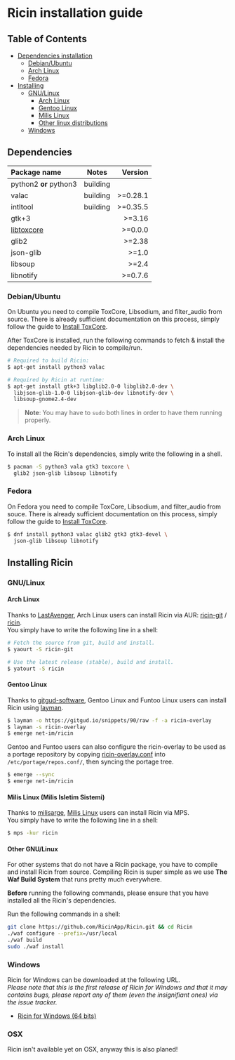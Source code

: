 # Ricin installation guide

## Table of Contents
* [Dependencies installation](#dependencies)
  * [Debian/Ubuntu](#debianubuntu)
  * [Arch Linux](#arch-linux)
  * [Fedora](#fedora)
* [Installing](#installing-ricin)
  * [GNU/Linux](#linux)
    * [Arch Linux](#arch-linux-1)
    * [Gentoo Linux](#gentoo-linux)
    * [Milis Linux](#milis-linux-milis-isletim-sistemi)
    * [Other linux distributions](#others-linux)
  * [Windows](#windows)

## Dependencies
| Package name           | Notes      | Version   |
|:-----------------------|:----------:|----------:|
| python2 **or** python3 |  building  |           |
| valac                  |  building  | >=0.28.1  |
| intltool               |  building  | >=0.35.5  |
| gtk+3                  |            | >=3.16    |
| [libtoxcore]           |            | >=0.0.0   |
| glib2                  |            | >=2.38    |
| json-glib              |            | >=1.0     |
| libsoup                |            | >=2.4     |
| libnotify              |            | >=0.7.6   |

### Debian/Ubuntu
On Ubuntu you need to compile ToxCore, Libsodium, and filter_audio from source.
There is already sufficient documentation on this process, simply follow the guide to [Install ToxCore].

After ToxCore is installed, run the following commands to fetch & install the dependencies needed by Ricin to compile/run.

```bash
# Required to build Ricin:
$ apt-get install python3 valac

# Required by Ricin at runtime:
$ apt-get install gtk+3 libglib2.0-0 libglib2.0-dev \
  libjson-glib-1.0-0 libjson-glib-dev libnotify-dev \
  libsoup-gnome2.4-dev
```

>**Note**: You may have to `sudo` both lines in order to have
them running properly.

### Arch Linux
To install all the Ricin's dependencies, simply write the
following in a shell.

```bash
$ pacman -S python3 vala gtk3 toxcore \
  glib2 json-glib libsoup libnotify
```

### Fedora
On Fedora you need to compile ToxCore, Libsodium, and filter_audio from souce.
There is already sufficient documentation on this process, simply follow the guide to [Install ToxCore].

```bash
$ dnf install python3 valac glib2 gtk3 gtk3-devel \
  json-glib libsoup libnotify
```

## Installing Ricin
### GNU/Linux
#### Arch Linux
Thanks to [LastAvenger], Arch Linux users can install Ricin via AUR: [ricin-git] / [ricin](https://aur.archlinux.org/packages/ricin).  
You simply have to write the following line in a shell:

```bash
# Fetch the source from git, build and install.
$ yaourt -S ricin-git

# Use the latest release (stable), build and install.
$ yatourt -S ricin
```

#### Gentoo Linux
Thanks to [gitgud-software](https://github.com/gitgud-software), Gentoo Linux and Funtoo Linux users can install Ricin using [layman](https://wiki.gentoo.org/wiki/Layman).

```bash
$ layman -o https://gitgud.io/snippets/90/raw -f -a ricin-overlay
$ layman -s ricin-overlay
$ emerge net-im/ricin
```
Gentoo and Funtoo users can also configure the ricin-overlay to be used as a portage repository by copying [ricin-overlay.conf](https://gitgud.io/gitgud-software/ricin-overlay/raw/master/ricin-overlay.conf) into ```/etc/portage/repos.conf/```, then syncing the portage tree.

```bash
$ emerge --sync
$ emerge net-im/ricin
```


#### Milis Linux (Milis Isletim Sistemi)
Thanks to [milisarge], [Milis Linux] users can install Ricin via MPS.  
You simply have to write the following line in a shell:

```bash
$ mps -kur ricin
```

#### Other GNU/Linux
For other systems that do not have a Ricin package, you have to compile and
install Ricin from source. Compiling Ricin is super simple as we use
**The Waf Build System** that runs pretty much everywhere.  

**Before** running the following commands, please ensure that you have installed
all the Ricin's dependencies.

Run the following commands in a shell:
```bash
git clone https://github.com/RicinApp/Ricin.git && cd Ricin
./waf configure --prefix=/usr/local
./waf build
sudo ./waf install
```

### Windows
Ricin for Windows can be downloaded at the following URL.  
*Please note that this is the first release of Ricin for Windows and that it may
contains bugs, please report any of them (even the insignifiant ones) via the
issue tracker.*

* [Ricin for Windows (64 bits)](https://cdn.ricin.im/windows/ricin-0.1.1-win32_x86-64.zip)

### OSX
Ricin isn't available yet on OSX, anyway this is also planed!

[libtoxcore]: https://github.com/irungentoo/toxcore/blob/master/INSTALL.md
[meson]: http://mesonbuild.com/
[ninja]: http://martine.github.io/ninja/
[LastAvenger]: https://github.com/LastAvenger
[ricin-git]: https://aur.archlinux.org/packages/ricin-git
[milisarge]: https://github.com/milisarge
[Milis Linux]: http://milis.gungre.ch
[Install ToxCore]: https://github.com/irungentoo/toxcore/blob/master/INSTALL.md#build-manually
